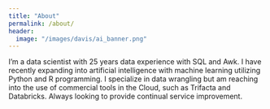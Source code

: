 ```yaml
---
title: "About"
permalink: /about/
header:
  image: "/images/davis/ai_banner.png"
---
```


I’m a data scientist with 25 years data experience with SQL and Awk.  I have recently expanding into artificial intelligence with machine learning utilizing Python and R programming. I specialize in data wrangling but am reaching into the use of commercial tools in the Cloud, such as Trifacta and Databricks.  Always looking to provide continual service improvement.
